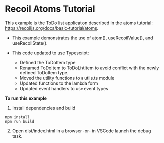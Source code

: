 # Recoil Atoms Tutorial

This example is the ToDo list application described in the atoms tutorial: https://recoiljs.org/docs/basic-tutorial/atoms. 

- This example demonstrates the use of atom(), useRecoilValue(), and useRecoilState().

- This code updated to use Typescript:
  - Defined the ToDoItem type
  - Renamed ToDoItem to ToDoListItem to avoid conflict with the newly defined ToDoItem type.
  - Moved the utility functions to a utils.ts module
  - Updated functions to the lambda form
  - Updated event handlers to use event types

**To run this example**

1. Install dependencies and build
```
npm install
npm run build
```

2. Open dist/index.html in a browser -or- in VSCode launch the debug task.


